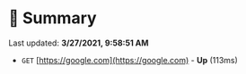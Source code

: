 # 📖 Summary
Last updated: **3/27/2021, 9:58:51 AM**

- `GET` [https://google.com](https://google.com) - **Up** (113ms)

